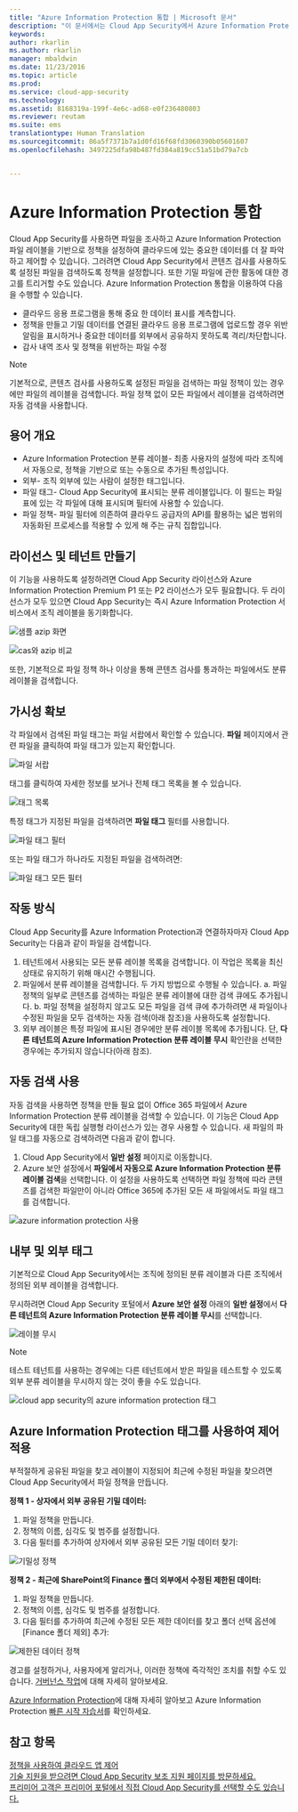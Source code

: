```yaml
---
title: "Azure Information Protection 통합 | Microsoft 문서"
description: "이 문서에서는 Cloud App Security에서 Azure Information Protection 태그를 활용하여 조직의 클라우드 응용 프로그램 사용을 상세히 제어하는 방법에 관한 정보를 제공합니다."
keywords: 
author: rkarlin
ms.author: rkarlin
manager: mbaldwin
ms.date: 11/23/2016
ms.topic: article
ms.prod: 
ms.service: cloud-app-security
ms.technology: 
ms.assetid: 8168319a-199f-4e6c-ad68-e0f236480803
ms.reviewer: reutam
ms.suite: ems
translationtype: Human Translation
ms.sourcegitcommit: 86a5f7371b7a1d0fd16f68fd3060390b05601607
ms.openlocfilehash: 3497225dfa98b487fd384a819cc51a51bd79a7cb


---
```


# <a name="azure-information-protection-integration"></a>Azure Information Protection 통합

Cloud App Security를 사용하면 파일을 조사하고 Azure Information Protection 파일 레이블을 기반으로 정책을 설정하여 클라우드에 있는 중요한 데이터를 더 잘 파악하고 제어할 수 있습니다. 그러려면 Cloud App Security에서 콘텐츠 검사를 사용하도록 설정된 파일을 검색하도록 정책을 설정합니다. 또한 기밀 파일에 관한 활동에 대한 경고를 트리거할 수도 있습니다. Azure Information Protection 통합을 이용하여 다음을 수행할 수 있습니다.
-   클라우드 응용 프로그램을 통해 중요 한 데이터 표시를 계측합니다.
-   정책을 만들고 기밀 데이터를 연결된 클라우드 응용 프로그램에 업로드할 경우 위반 알림을 표시하거나 중요한 데이터를 외부에서 공유하지 못하도록 격리/차단합니다.
-   감사 내역 조사 및 정책을 위반하는 파일 수정 

> [!NOTE] 
> 기본적으로, 콘텐츠 검사를 사용하도록 설정된 파일을 검색하는 파일 정책이 있는 경우에만 파일의 레이블을 검색합니다. 파일 정책 없이 모든 파일에서 레이블을 검색하려면 자동 검색을 사용합니다.

## <a name="terminology-overview"></a>용어 개요
-   Azure Information Protection 분류 레이블- 최종 사용자의 설정에 따라 조직에서 자동으로, 정책을 기반으로 또는 수동으로 추가된 특성입니다.
-   외부- 조직 외부에 있는 사람이 설정한 태그입니다.
-   파일 태그- Cloud App Security에 표시되는 분류 레이블입니다. 이 필드는 파일 표에 있는 각 파일에 대해 표시되며 필터에 사용할 수 있습니다.
-   파일 정책- 파일 필터에 의존하여 클라우드 공급자의 API를 활용하는 넓은 범위의 자동화된 프로세스를 적용할 수 있게 해 주는 규칙 집합입니다.

## <a name="license-and-tenant-creation"></a>라이선스 및 테넌트 만들기
이 기능을 사용하도록 설정하려면 Cloud App Security 라이선스와 Azure Information Protection Premium P1 또는 P2 라이선스가 모두 필요합니다. 두 라이선스가 모두 있으면 Cloud App Security는 즉시 Azure Information Protection 서비스에서 조직 레이블을 동기화합니다.

![샘플 azip 화면](./media/azip-screen.png)

![cas와 azip 비교](./media/cas-compared-azip.png)
     
또한, 기본적으로 파일 정책 하나 이상을 통해 콘텐츠 검사를 통과하는 파일에서도 분류 레이블을 검색합니다.

## <a name="gain-visibility"></a>가시성 확보

각 파일에서 검색된 파일 태그는 파일 서랍에서 확인할 수 있습니다.
**파일** 페이지에서 관련 파일을 클릭하여 파일 태그가 있는지 확인합니다.

![파일 서랍](./media/azip-file-drawer.png)

태그를 클릭하여 자세한 정보를 보거나 전체 태그 목록을 볼 수 있습니다.
 
![태그 목록](./media/azip-tags-list.png)

특정 태그가 지정된 파일을 검색하려면 **파일 태그** 필터를 사용합니다.
 
![파일 태그 필터](./media/azip-file-tags-filter.png)

또는 파일 태그가 하나라도 지정된 파일을 검색하려면:

![파일 태그 모든 필터](./media/azip-file-tags-all-filter.png)

## <a name="how-it-works"></a>작동 방식
Cloud App Security를 Azure Information Protection과 연결하자마자 Cloud App Security는 다음과 같이 파일을 검색합니다.
1. 테넌트에서 사용되는 모든 분류 레이블 목록을 검색합니다. 이 작업은 목록을 최신 상태로 유지하기 위해 매시간 수행됩니다.
2. 파일에서 분류 레이블을 검색합니다. 두 가지 방법으로 수행될 수 있습니다. a. 파일 정책의 일부로 콘텐츠를 검색하는 파일은 분류 레이블에 대한 검색 큐에도 추가됩니다.
    b. 파일 정책을 설정하지 않고도 모든 파일을 검색 큐에 추가하려면 새 파일이나 수정된 파일을 모두 검색하는 자동 검색(아래 참조)을 사용하도록 설정합니다.
3. 외부 레이블은 특정 파일에 표시된 경우에만 분류 레이블 목록에 추가됩니다. 단, **다른 테넌트의 Azure Information Protection 분류 레이블 무시** 확인란을 선택한 경우에는 추가되지 않습니다(아래 참조).

## <a name="enable-automatic-scan"></a>자동 검색 사용
자동 검색을 사용하면 정책을 만들 필요 없이 Office 365 파일에서 Azure Information Protection 분류 레이블을 검색할 수 있습니다. 이 기능은 Cloud App Security에 대한 독립 실행형 라이선스가 있는 경우 사용할 수 있습니다.
새 파일의 파일 태그를 자동으로 검색하려면 다음과 같이 합니다.

1. Cloud App Security에서 **일반 설정** 페이지로 이동합니다.
2. Azure 보안 설정에서 **파일에서 자동으로 Azure Information Protection 분류 레이블 검색**을 선택합니다. 이 설정을 사용하도록 선택하면 파일 정책에 따라 콘텐츠를 검색한 파일만이 아니라 Office 365에 추가된 모든 새 파일에서도 파일 태그를 검색합니다.

![azure information protection 사용](./media/enable-azip.png)
 

## <a name="internal-and-external-tags"></a>내부 및 외부 태그
기본적으로 Cloud App Security에서는 조직에 정의된 분류 레이블과 다른 조직에서 정의된 외부 레이블을 검색합니다. 

무시하려면 Cloud App Security 포털에서 **Azure 보안 설정** 아래의 **일반 설정**에서 **다른 테넌트의 Azure Information Protection 분류 레이블 무시**를 선택합니다.
 
![레이블 무시](./media/azip-ignore.png)

> [!Note]
> 테스트 테넌트를 사용하는 경우에는 다른 테넌트에서 받은 파일을 테스트할 수 있도록 외부 분류 레이블을 무시하지 않는 것이 좋을 수도 있습니다.

![cloud app security의 azure information protection 태그](./media/azip-tags-in-cas.png)

## <a name="use-azure-information-protection-tags-to-apply-control"></a>Azure Information Protection 태그를 사용하여 제어 적용
부적절하게 공유된 파일을 찾고 레이블이 지정되어 최근에 수정된 파일을 찾으려면 Cloud App Security에서 파일 정책을 만듭니다. 

**정책 1 - 상자에서 외부 공유된 기밀 데이터:**

1.  파일 정책을 만듭니다.
2.  정책의 이름, 심각도 및 범주를 설정합니다.
3.  다음 필터를 추가하여 상자에서 외부 공유된 모든 기밀 데이터 찾기:

![기밀성 정책](./media/azip-confidentiality-policy.png) 

**정책 2 - 최근에 SharePoint의 Finance 폴더 외부에서 수정된 제한된 데이터:**

1.  파일 정책을 만듭니다.
2.  정책의 이름, 심각도 및 범주를 설정합니다.
3.  다음 필터를 추가하여 최근에 수정된 모든 제한 데이터를 찾고 폴더 선택 옵션에 [Finance 폴더 제외] 추가: 
 
![제한된 데이터 정책](./media/azip-restricted-data-policy.png) 

경고를 설정하거나, 사용자에게 알리거나, 이러한 정책에 즉각적인 조치를 취할 수도 있습니다.
[거버넌스 작업](governance-actions.md)에 대해 자세히 알아보세요.

[Azure Information Protection](https://docs.microsoft.com/en-us/information-protection/understand-explore/what-is-information-protection)에 대해 자세히 알아보고 Azure Information Protection [빠른 시작 자습서](https://docs.microsoft.com/en-us/information-protection/get-started/infoprotect-quick-start-tutorial)를 확인하세요.

  

## <a name="see-also"></a>참고 항목  
[정책을 사용하여 클라우드 앱 제어](control-cloud-apps-with-policies.md)   
[기술 지원을 받으려면 Cloud App Security 보조 지원 페이지를 방문하세요.](http://support.microsoft.com/oas/default.aspx?prid=16031)   
[프리미어 고객은 프리미어 포털에서 직접 Cloud App Security를 선택할 수도 있습니다.](https://premier.microsoft.com/)  
  
  



<!--HONumber=Dec16_HO1-->


